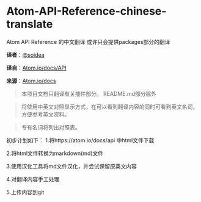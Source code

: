 # Atom-API-Reference-chinese-translate
Atom API Reference 的中文翻译
或许只会提供packages部分的翻译

**译者**：[@soidea](https://github.com/Soidea)

**译自**：[Atom.io/docs/API](https://atom.io/docs/api/v1.14.0/AtomEnvironment)

**来源**：[Atom.io/docs](https://atom.io/docs)

>本项目文档只翻译有关插件部分。
README.md部分除外

>将使用中英文对照显示方式，在可以看到翻译内容的同时可看到英文名词，方便参考英文资料。

>专有名词将列出对照表。

初步计划如下：
1.将https://atom.io/docs/api 中html文件下载

2.将html文件转换为markdown(md)文件

3.使用汉化工具将md文件汉化，并尝试保留原英文内容

4.对翻译内容手工处理

5.上传内容到git

